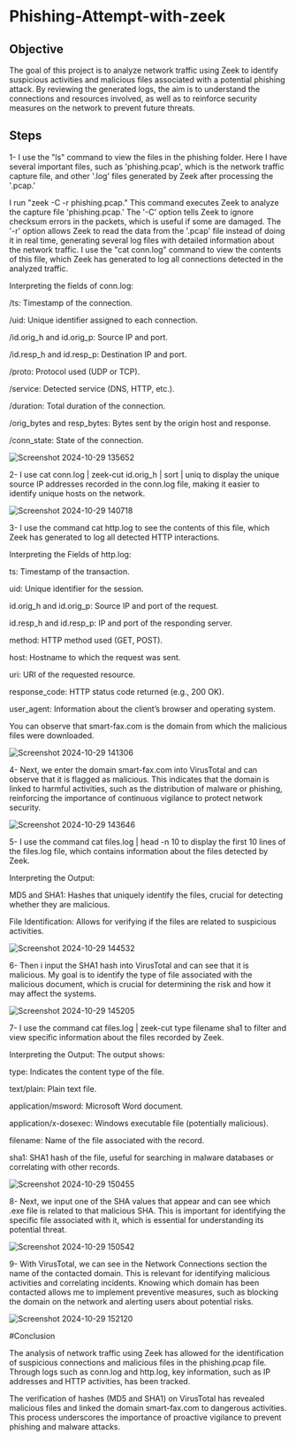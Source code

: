 # Phishing-Attempt-with-zeek

## Objective
The goal of this project is to analyze network traffic using Zeek to identify suspicious activities and malicious files associated with a potential phishing attack. By reviewing the generated logs, the aim is to understand the connections and resources involved, as well as to reinforce security measures on the network to prevent future threats.

## Steps

1-  I use the "ls" command to view the files in the phishing folder. Here I have several important files, such as 'phishing.pcap', which is the network traffic capture file, and other '.log' files generated by Zeek after processing the '.pcap.'

 I run "zeek -C -r phishing.pcap." This command executes Zeek to analyze the capture file 'phishing.pcap.' The '-C' option tells Zeek to ignore checksum errors in the packets, which is useful if some are damaged. The '-r' option allows Zeek to read the data from the '.pcap' file instead of doing it in real time, generating several log files with detailed information about the network traffic.
 I use the "cat conn.log" command to view the contents of this file, which Zeek has generated to log all connections detected in the analyzed traffic.

Interpreting the fields of conn.log:

/ts: Timestamp of the connection.

/uid: Unique identifier assigned to each connection.

/id.orig_h and id.orig_p: Source IP and port.

/id.resp_h and id.resp_p: Destination IP and port.

/proto: Protocol used (UDP or TCP).

/service: Detected service (DNS, HTTP, etc.).

/duration: Total duration of the connection.

/orig_bytes and resp_bytes: Bytes sent by the origin host and response.

/conn_state: State of the connection.

![Screenshot 2024-10-29 135652](https://github.com/user-attachments/assets/c104b855-d40e-44e6-84e4-345912586862)

2-  I use cat conn.log | zeek-cut id.orig_h | sort | uniq to display the unique source IP addresses recorded in the conn.log file, making it easier to identify unique hosts on the network.

![Screenshot 2024-10-29 140718](https://github.com/user-attachments/assets/5473bb56-1e29-4057-be6c-3f208a41e5b4)

3-  I use the command cat http.log to see the contents of this file, which Zeek has generated to log all detected HTTP interactions.

Interpreting the Fields of http.log:

ts: Timestamp of the transaction.

uid: Unique identifier for the session.

id.orig_h and id.orig_p: Source IP and port of the request.

id.resp_h and id.resp_p: IP and port of the responding server.

method: HTTP method used (GET, POST).

host: Hostname to which the request was sent.

uri: URI of the requested resource.

response_code: HTTP status code returned (e.g., 200 OK).

user_agent: Information about the client’s browser and operating system.

You can observe that smart-fax.com is the domain from which the malicious files were downloaded.

![Screenshot 2024-10-29 141306](https://github.com/user-attachments/assets/10621f7d-9a78-47f4-9b37-7af8d6e15635)

4-  Next, we enter the domain smart-fax.com into VirusTotal and can observe that it is flagged as malicious. This indicates that the domain is linked to harmful activities, such as the distribution of malware or phishing, reinforcing the importance of continuous vigilance to protect network security.

![Screenshot 2024-10-29 143646](https://github.com/user-attachments/assets/f0d6901a-490e-4514-a326-0ef0b99460ee)

5- I use the command cat files.log | head -n 10 to display the first 10 lines of the files.log file, which contains information about the files detected by Zeek.

Interpreting the Output:

MD5 and SHA1: Hashes that uniquely identify the files, crucial for detecting whether they are malicious.

File Identification: Allows for verifying if the files are related to suspicious activities.

![Screenshot 2024-10-29 144532](https://github.com/user-attachments/assets/51afec27-c346-4da9-ab1e-f433ae0a1c9e)

6-  Then i input the SHA1 hash into VirusTotal and can see that it is malicious. My goal is to identify the type of file associated with the malicious document, which is crucial for determining the risk and how it may affect the systems.

![Screenshot 2024-10-29 145205](https://github.com/user-attachments/assets/08373d17-cef3-4d20-bbfe-de8d99c0cded)

7- I use the command cat files.log | zeek-cut type filename sha1 to filter and view specific information about the files recorded by Zeek.

Interpreting the Output: The output shows:

type: Indicates the content type of the file.

text/plain: Plain text file.

application/msword: Microsoft Word document.

application/x-dosexec: Windows executable file (potentially malicious).

filename: Name of the file associated with the record.

sha1: SHA1 hash of the file, useful for searching in malware databases or correlating with other records.

![Screenshot 2024-10-29 150455](https://github.com/user-attachments/assets/f29703e2-345e-4291-9465-4e037561ef75)

8- Next, we input one of the SHA values that appear and can see which .exe file is related to that malicious SHA. This is important for identifying the specific file associated with it, which is essential for understanding its potential threat.

![Screenshot 2024-10-29 150542](https://github.com/user-attachments/assets/14b8f1ec-d8de-4f6b-94f8-74e735092ca2)

9- With VirusTotal, we can see in the Network Connections section the name of the contacted domain. This is relevant for identifying malicious activities and correlating incidents. Knowing which domain has been contacted allows me to implement preventive measures, such as blocking the domain on the network and alerting users about potential risks.

![Screenshot 2024-10-29 152120](https://github.com/user-attachments/assets/968331bc-22c9-4273-a719-bcee9833664d)

#Conclusion

The analysis of network traffic using Zeek has allowed for the identification of suspicious connections and malicious files in the phishing.pcap file. Through logs such as conn.log and http.log, key information, such as IP addresses and HTTP activities, has been tracked.

The verification of hashes (MD5 and SHA1) on VirusTotal has revealed malicious files and linked the domain smart-fax.com to dangerous activities. This process underscores the importance of proactive vigilance to prevent phishing and malware attacks.





